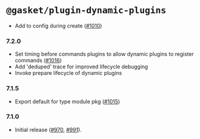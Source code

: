 # `@gasket/plugin-dynamic-plugins`

- Add to config during create ([#1010])

### 7.2.0

- Set timing before commands plugins to allow dynamic plugins to register commands ([#1016])
- Add 'deduped' trace for improved lifecycle debugging
- Invoke prepare lifecycle of dynamic plugins

### 7.1.5

- Export default for type module pkg ([#1015])

### 7.1.0

- Initial release ([#970], [#991]).

[#970]: https://github.com/godaddy/gasket/pull/970
[#991]: https://github.com/godaddy/gasket/pull/991
[#1010]: https://github.com/godaddy/gasket/pull/1010
[#1015]: https://github.com/godaddy/gasket/pull/1015
[#1016]: https://github.com/godaddy/gasket/pull/1016
